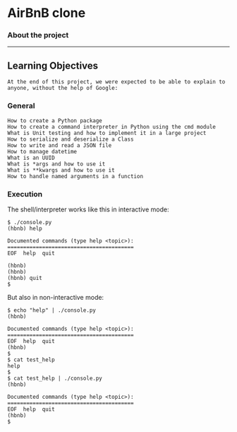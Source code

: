 # AirBnB clone

### About the project
------------------------------

## Learning Objectives
	At the end of this project, we were expected to be able to explain to anyone, without the help of Google:

### General
	How to create a Python package
	How to create a command interpreter in Python using the cmd module
	What is Unit testing and how to implement it in a large project
	How to serialize and deserialize a Class
	How to write and read a JSON file
	How to manage datetime
	What is an UUID
	What is *args and how to use it
	What is **kwargs and how to use it
	How to handle named arguments in a function

### Execution
The shell/interpreter works like this in interactive mode:

	$ ./console.py
	(hbnb) help

	Documented commands (type help <topic>):
	========================================
	EOF  help  quit

	(hbnb) 
	(hbnb) 
	(hbnb) quit
	$
But also in non-interactive mode:

	$ echo "help" | ./console.py
	(hbnb)

	Documented commands (type help <topic>):
	========================================
	EOF  help  quit
	(hbnb) 
	$
	$ cat test_help
	help
	$
	$ cat test_help | ./console.py
	(hbnb)

	Documented commands (type help <topic>):
	========================================
	EOF  help  quit
	(hbnb) 
	$
